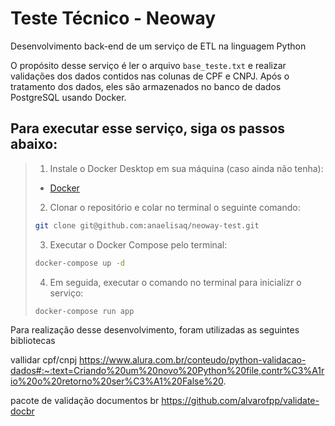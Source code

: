 # Teste Técnico - Neoway

Desenvolvimento back-end de um serviço de ETL na linguagem Python

O propósito desse serviço é ler o arquivo `base_teste.txt` e realizar validações dos dados contidos nas colunas de CPF e CNPJ. Após o tratamento dos dados, eles são armazenados no banco de dados PostgreSQL usando Docker.

## Para executar esse serviço, siga os passos abaixo:
> 1. Instale o Docker Desktop em sua máquina (caso ainda não tenha): 
> - [Docker](https://www.docker.com/products/docker-desktop)
> 2. Clonar o repositório e colar no terminal o seguinte comando:
> ```sh
> git clone git@github.com:anaelisaq/neoway-test.git
> ```
> 3. Executar o Docker Compose pelo terminal:
> ```sh
> docker-compose up -d
> ```
> 4. Em seguida, executar o comando no terminal para inicializr o serviço:
> ```sh
> docker-compose run app
> ```
>
>

Para realização desse desenvolvimento, foram utilizadas as seguintes bibliotecas

vallidar cpf/cnpj https://www.alura.com.br/conteudo/python-validacao-dados#:~:text=Criando%20um%20novo%20Python%20file,contr%C3%A1rio%20o%20retorno%20ser%C3%A1%20False%20.

pacote de validação documentos br https://github.com/alvarofpp/validate-docbr